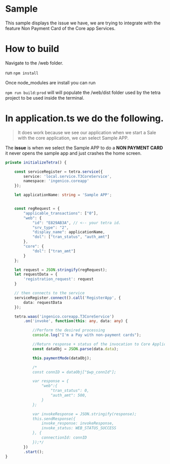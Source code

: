 # Sample

This sample displays the issue we have, we are trying to integrate with the feature Non Payment Card of the Core app Services.

# How to build 

Navigate to the /web folder.

run ```npm install```

Once node_modules are install you can run

```npm run build:prod``` will will populate the /web/dist folder used by the tetra project to be used inside the terminal.

# In application.ts we do the following.

> It does work because we see our application when we start a Sale with the core application, we can select Sample APP.

The **issue** is when we select the Sample APP to do a **NON PAYMENT CARD** it never opens the sample app and just crashes the home screen.

```ts
private initializeTetra() {

    const serviceRegister = tetra.service({
        service: 'local.service.T3CoreService',
        namespace: 'ingenico.coreapp'
    });

    let applicationName: string = 'Sample APP';


    const regRequest = {
        "applicable_transactions": ["0"],
        "web": {
            "id": "E829AB3A", // <-- your tetra id.
            "srv_type": "2",
            "display_name": applicationName,
            "dol": ["tran_status", "auth_amt"]
        },
        "core": {
            "dol": ["tran_amt"]
        }
    };

    let request = JSON.stringify(regRequest);
    let requestData = {
        'registration_request': request
    }

    // then connects to the service
    serviceRegister.connect().call('RegisterApp', {
        data: requestData
    });

    tetra.waas('ingenico.coreapp.T3CoreService')
        .on('invoke', function(this: any, data: any) {

            //Perform the desired processing
            console.log("I'm a Pay with non-payment cards");

            //Return response + status of the invocation to Core Application
            const dataObj = JSON.parse(data.data);

            this.paymentMode(dataObj);

            /*
            const connID = dataObj["$wp_connId"];

            var response = {
                "web":{
                    "tran_status": 0,
                    "auth_amt": 500,
                }
            };

            var invokeResponse = JSON.stringify(response);
            this.sendResponse({
                invoke_response: invokeResponse, 
                invoke_status: WEB_STATUS_SUCCESS
            }, {
                connectionId: connID
            });*/
        })
        .start();
}
```